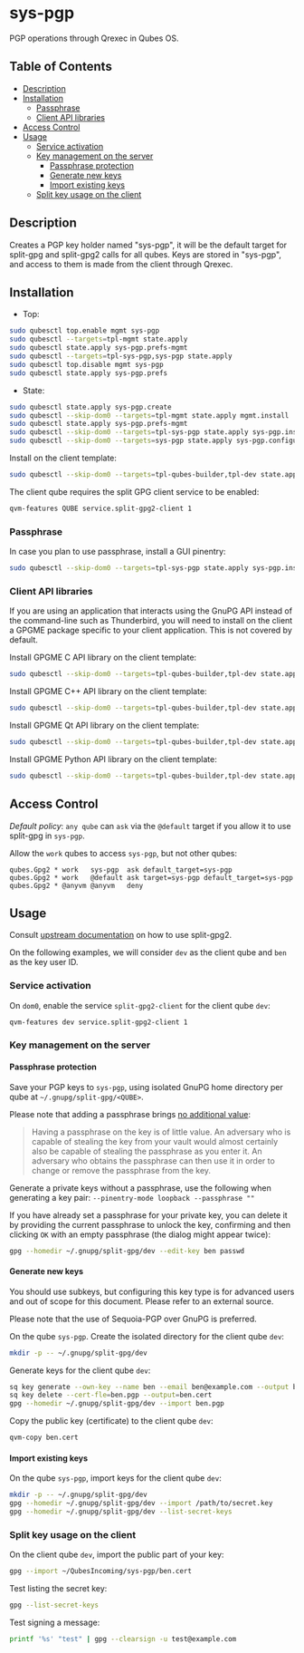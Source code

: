 # sys-pgp

PGP operations through Qrexec in Qubes OS.

## Table of Contents

*   [Description](#description)
*   [Installation](#installation)
    *   [Passphrase](#passphrase)
    *   [Client API libraries](#client-api-libraries)
*   [Access Control](#access-control)
*   [Usage](#usage)
    *   [Service activation](#service-activation)
    *   [Key management on the server](#key-management-on-the-server)
        *   [Passphrase protection](#passphrase-protection)
        *   [Generate new keys](#generate-new-keys)
        *   [Import existing keys](#import-existing-keys)
    *   [Split key usage on the client](#split-key-usage-on-the-client)

## Description

Creates a PGP key holder named "sys-pgp", it will be the default target for
split-gpg and split-gpg2 calls for all qubes. Keys are stored in "sys-pgp",
and access to them is made from the client through Qrexec.

## Installation

*   Top:

```sh
sudo qubesctl top.enable mgmt sys-pgp
sudo qubesctl --targets=tpl-mgmt state.apply
sudo qubesctl state.apply sys-pgp.prefs-mgmt
sudo qubesctl --targets=tpl-sys-pgp,sys-pgp state.apply
sudo qubesctl top.disable mgmt sys-pgp
sudo qubesctl state.apply sys-pgp.prefs
```

*   State:

<!-- pkg:begin:post-install -->

```sh
sudo qubesctl state.apply sys-pgp.create
sudo qubesctl --skip-dom0 --targets=tpl-mgmt state.apply mgmt.install
sudo qubesctl state.apply sys-pgp.prefs-mgmt
sudo qubesctl --skip-dom0 --targets=tpl-sys-pgp state.apply sys-pgp.install
sudo qubesctl --skip-dom0 --targets=sys-pgp state.apply sys-pgp.configure
```

<!-- pkg:end:post-install -->

Install on the client template:

```sh
sudo qubesctl --skip-dom0 --targets=tpl-qubes-builder,tpl-dev state.apply sys-pgp.install-client
```

The client qube requires the split GPG client service to be enabled:

```sh
qvm-features QUBE service.split-gpg2-client 1
```

### Passphrase

In case you plan to use passphrase, install a GUI pinentry:

```sh
sudo qubesctl --skip-dom0 --targets=tpl-sys-pgp state.apply sys-pgp.install-pinentry
```

### Client API libraries

If you are using an application that interacts using the GnuPG API instead of
the command-line such as Thunderbird, you will need to install on the client
a GPGME package specific to your client application. This is not covered by
default.

Install GPGME C API library on the client template:

```sh
sudo qubesctl --skip-dom0 --targets=tpl-qubes-builder,tpl-dev state.apply sys-pgp.install-client-gpgme-c
```

Install GPGME C++ API library on the client template:

```sh
sudo qubesctl --skip-dom0 --targets=tpl-qubes-builder,tpl-dev state.apply sys-pgp.install-client-gpgme-c++
```

Install GPGME Qt API library on the client template:

```sh
sudo qubesctl --skip-dom0 --targets=tpl-qubes-builder,tpl-dev state.apply sys-pgp.install-client-gpgme-qt
```

Install GPGME Python API library on the client template:

```sh
sudo qubesctl --skip-dom0 --targets=tpl-qubes-builder,tpl-dev state.apply sys-pgp.install-client-gpgme-python
```

## Access Control

_Default policy_: `any qube` can `ask` via the `@default` target if you allow
it to use split-gpg in `sys-pgp`.

Allow the `work` qubes to access `sys-pgp`, but not other qubes:

```qrexecpolicy
qubes.Gpg2 * work   sys-pgp  ask default_target=sys-pgp
qubes.Gpg2 * work   @default ask target=sys-pgp default_target=sys-pgp
qubes.Gpg2 * @anyvm @anyvm   deny
```

## Usage

Consult [upstream documentation](https://github.com/QubesOS/qubes-app-linux-split-gpg2)
on how to use split-gpg2.

On the following examples, we will consider `dev` as the client qube and
`ben` as the key user ID.

### Service activation

On `dom0`, enable the service `split-gpg2-client` for the client qube `dev`:

```sh
qvm-features dev service.split-gpg2-client 1
```

### Key management on the server

#### Passphrase protection

Save your PGP keys to `sys-pgp`, using isolated GnuPG home directory per qube
at `~/.gnupg/split-gpg/<QUBE>`.

Please note that adding a passphrase brings
[no additional value](https://www.qubes-os.org/doc/split-gpg):

> Having a passphrase on the key is of little value. An adversary who is
> capable of stealing the key from your vault would almost certainly also be
> capable of stealing the passphrase as you enter it. An adversary who
> obtains the passphrase can then use it in order to change or remove the
> passphrase from the key.

Generate a private keys without a passphrase, use the following when
generating a key pair: `--pinentry-mode loopback --passphrase ""`

If you have already set a passphrase for your private key, you can delete it
by providing the current passphrase to unlock the key, confirming and then
clicking `OK` with an empty passphrase (the dialog might appear twice):

```sh
gpg --homedir ~/.gnupg/split-gpg/dev --edit-key ben passwd
```

#### Generate new keys

You should use subkeys, but configuring this key type is for advanced users
and out of scope for this document. Please refer to an external source.

Please note that the use of Sequoia-PGP over GnuPG is preferred.

On the qube `sys-pgp`. Create the isolated directory for the client qube
`dev`:

```sh
mkdir -p -- ~/.gnupg/split-gpg/dev
```

Generate keys for the client qube `dev`:

```sh
sq key generate --own-key --name ben --email ben@example.com --output ben.pgp --rev-cert ben.rev --without-password
sq key delete --cert-fle=ben.pgp --output=ben.cert
gpg --homedir ~/.gnupg/split-gpg/dev --import ben.pgp
```

Copy the public key (certificate) to the client qube `dev`:

```sh
qvm-copy ben.cert
```

#### Import existing keys

On the qube `sys-pgp`, import keys for the client qube `dev`:

```sh
mkdir -p -- ~/.gnupg/split-gpg/dev
gpg --homedir ~/.gnupg/split-gpg/dev --import /path/to/secret.key
gpg --homedir ~/.gnupg/split-gpg/dev --list-secret-keys
```

### Split key usage on the client

On the client qube `dev`, import the public part of your key:

```sh
gpg --import ~/QubesIncoming/sys-pgp/ben.cert
```

Test listing the secret key:

```sh
gpg --list-secret-keys
```

Test signing a message:

```sh
printf '%s' "test" | gpg --clearsign -u test@example.com
```
